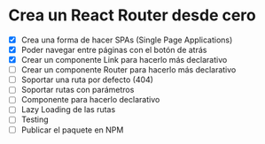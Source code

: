 # Crea un React Router desde cero

- [x] Crea una forma de hacer SPAs (Single Page Applications)
- [x] Poder navegar entre páginas con el botón de atrás
- [x] Crear un componente Link para hacerlo más declarativo
- [ ] Crear un componente Router para hacerlo más declarativo
- [ ] Soportar una ruta por defecto (404)
- [ ] Soportar rutas con parámetros
- [ ] Componente <Route /> para hacerlo declarativo
- [ ] Lazy Loading de las rutas
- [ ] Testing
- [ ] Publicar el paquete en NPM
